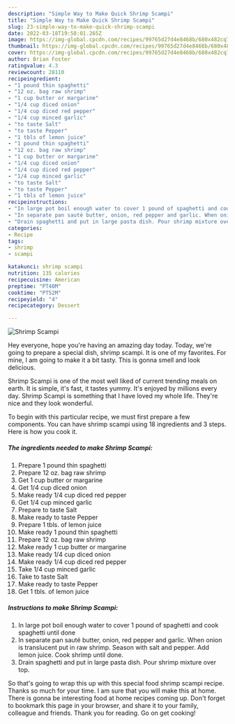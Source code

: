 ```yaml
---
description: "Simple Way to Make Quick Shrimp Scampi"
title: "Simple Way to Make Quick Shrimp Scampi"
slug: 23-simple-way-to-make-quick-shrimp-scampi
date: 2022-03-18T19:58:01.265Z
image: https://img-global.cpcdn.com/recipes/99765d27d4e8468b/680x482cq70/shrimp-scampi-recipe-main-photo.jpg
thumbnail: https://img-global.cpcdn.com/recipes/99765d27d4e8468b/680x482cq70/shrimp-scampi-recipe-main-photo.jpg
cover: https://img-global.cpcdn.com/recipes/99765d27d4e8468b/680x482cq70/shrimp-scampi-recipe-main-photo.jpg
author: Brian Foster
ratingvalue: 4.3
reviewcount: 28110
recipeingredient:
- "1 pound thin spaghetti"
- "12 oz. bag raw shrimp"
- "1 cup butter or margarine"
- "1/4 cup diced onion"
- "1/4 cup diced red pepper"
- "1/4 cup minced garlic"
- "to taste Salt"
- "to taste Pepper"
- "1 tbls of lemon juice"
- "1 pound thin spaghetti"
- "12 oz. bag raw shrimp"
- "1 cup butter or margarine"
- "1/4 cup diced onion"
- "1/4 cup diced red pepper"
- "1/4 cup minced garlic"
- "to taste Salt"
- "to taste Pepper"
- "1 tbls of lemon juice"
recipeinstructions:
- "In large pot boil enough water to cover 1 pound of spaghetti and cook spaghetti until done"
- "In separate pan sauté butter, onion, red pepper and garlic. When onion is translucent put in raw shrimp. Season with salt and pepper. Add lemon juice. Cook shrimp until done."
- "Drain spaghetti and put in large pasta dish. Pour shrimp mixture over top."
categories:
- Recipe
tags:
- shrimp
- scampi

katakunci: shrimp scampi 
nutrition: 135 calories
recipecuisine: American
preptime: "PT40M"
cooktime: "PT52M"
recipeyield: "4"
recipecategory: Dessert

---
```



![Shrimp Scampi](https://img-global.cpcdn.com/recipes/99765d27d4e8468b/680x482cq70/shrimp-scampi-recipe-main-photo.jpg)

Hey everyone, hope you're having an amazing day today. Today, we're going to prepare a special dish, shrimp scampi. It is one of my favorites. For mine, I am going to make it a bit tasty. This is gonna smell and look delicious.

Shrimp Scampi is one of the most well liked of current trending meals on earth. It is simple, it's fast, it tastes yummy. It's enjoyed by millions every day. Shrimp Scampi is something that I have loved my whole life. They're nice and they look wonderful.




To begin with this particular recipe, we must first prepare a few components. You can have shrimp scampi using 18 ingredients and 3 steps. Here is how you cook it.

<!--inarticleads1-->

##### The ingredients needed to make Shrimp Scampi:

1. Prepare 1 pound thin spaghetti
1. Prepare 12 oz. bag raw shrimp
1. Get 1 cup butter or margarine
1. Get 1/4 cup diced onion
1. Make ready 1/4 cup diced red pepper
1. Get 1/4 cup minced garlic
1. Prepare to taste Salt
1. Make ready to taste Pepper
1. Prepare 1 tbls. of lemon juice
1. Make ready 1 pound thin spaghetti
1. Prepare 12 oz. bag raw shrimp
1. Make ready 1 cup butter or margarine
1. Make ready 1/4 cup diced onion
1. Make ready 1/4 cup diced red pepper
1. Take 1/4 cup minced garlic
1. Take to taste Salt
1. Make ready to taste Pepper
1. Get 1 tbls. of lemon juice




<!--inarticleads2-->

##### Instructions to make Shrimp Scampi:

1. In large pot boil enough water to cover 1 pound of spaghetti and cook spaghetti until done
1. In separate pan sauté butter, onion, red pepper and garlic. When onion is translucent put in raw shrimp. Season with salt and pepper. Add lemon juice. Cook shrimp until done.
1. Drain spaghetti and put in large pasta dish. Pour shrimp mixture over top.




So that's going to wrap this up with this special food shrimp scampi recipe. Thanks so much for your time. I am sure that you will make this at home. There is gonna be interesting food at home recipes coming up. Don't forget to bookmark this page in your browser, and share it to your family, colleague and friends. Thank you for reading. Go on get cooking!
